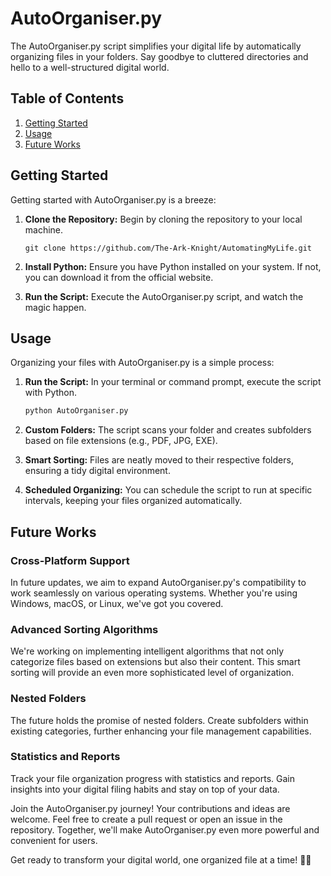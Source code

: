 # AutoOrganiser.py

The AutoOrganiser.py script simplifies your digital life by automatically organizing files in your folders. Say goodbye to cluttered directories and hello to a well-structured digital world.

## Table of Contents

1. [Getting Started](#getting-started)
2. [Usage](#usage)
3. [Future Works](#future-works)

## Getting Started

Getting started with AutoOrganiser.py is a breeze:

1. **Clone the Repository:** Begin by cloning the repository to your local machine.

    ```PS
    git clone https://github.com/The-Ark-Knight/AutomatingMyLife.git
    ```

2. **Install Python:** Ensure you have Python installed on your system. If not, you can download it from the official website.

3. **Run the Script:** Execute the AutoOrganiser.py script, and watch the magic happen.

## Usage

Organizing your files with AutoOrganiser.py is a simple process:

1. **Run the Script:** In your terminal or command prompt, execute the script with Python.

    ```bash
    python AutoOrganiser.py
    ```

2. **Custom Folders:** The script scans your folder and creates subfolders based on file extensions (e.g., PDF, JPG, EXE).

3. **Smart Sorting:** Files are neatly moved to their respective folders, ensuring a tidy digital environment.

4. **Scheduled Organizing:** You can schedule the script to run at specific intervals, keeping your files organized automatically.

## Future Works

### Cross-Platform Support

In future updates, we aim to expand AutoOrganiser.py's compatibility to work seamlessly on various operating systems. Whether you're using Windows, macOS, or Linux, we've got you covered.

### Advanced Sorting Algorithms

We're working on implementing intelligent algorithms that not only categorize files based on extensions but also their content. This smart sorting will provide an even more sophisticated level of organization.

### Nested Folders

The future holds the promise of nested folders. Create subfolders within existing categories, further enhancing your file management capabilities.

### Statistics and Reports

Track your file organization progress with statistics and reports. Gain insights into your digital filing habits and stay on top of your data.

Join the AutoOrganiser.py journey! Your contributions and ideas are welcome. Feel free to create a pull request or open an issue in the repository. Together, we'll make AutoOrganiser.py even more powerful and convenient for users.

Get ready to transform your digital world, one organized file at a time! 📁🚀
